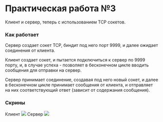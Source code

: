 # Практическая работа №3

Клиент и сервер, теперь с использованием TCP сокетов.

### Как работает

Сервер создает сокет TCP, биндит под него порт 9999, и далее ожидает соединения от клиента.

Клиент создает сокет, и пытается подключиться к сервер по 9999 порту, и, в случае успеха - позволяет в бесконечном цикле вводить сообщения для отправки на сервер.

Сервер принимает соединение, создавая под него новый сокет, и далее в бесконечном цикле принимает сообщения от клиента, и отправляет на них соответствующий ответ (зависит от содержания сообщения).


### Скрины
Клиент
![](https://i.imgur.com/P908zOz.png)
Сервер
![](https://i.imgur.com/9t7RboS.png)
